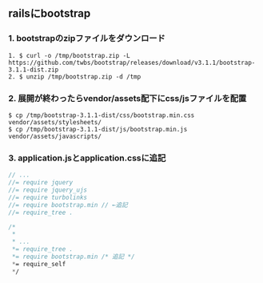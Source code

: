 ## railsにbootstrap

### 1. bootstrapのzipファイルをダウンロード
```
1. $ curl -o /tmp/bootstrap.zip -L https://github.com/twbs/bootstrap/releases/download/v3.1.1/bootstrap-3.1.1-dist.zip
2. $ unzip /tmp/bootstrap.zip -d /tmp
```
### 2. 展開が終わったらvendor/assets配下にcss/jsファイルを配置
```
$ cp /tmp/bootstrap-3.1.1-dist/css/bootstrap.min.css vendor/assets/stylesheets/
$ cp /tmp/bootstrap-3.1.1-dist/js/bootstrap.min.js vendor/assets/javascripts/
```

### 3. application.jsとapplication.cssに追記

```app/assets/javascripts/application.js
// ...
//= require jquery
//= require jquery_ujs
//= require turbolinks
//= require bootstrap.min // ←追記
//= require_tree .
```
```app/assets/stylesheets/application.css
/*
 *
 * ...
 *= require_tree .
 *= require bootstrap.min /* 追記 */
 *= require_self
 */
```
